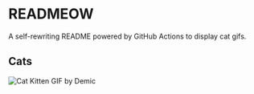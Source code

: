 # READMEOW

A self-rewriting README powered by GitHub Actions to display cat gifs.

## Cats

![Cat Kitten GIF by Demic](https://media4.giphy.com/media/3oriO0OEd9QIDdllqo/200.gif?cid=9acd02daqx7k5gtat1zo83vn7bvik5ngoaaqlf40d9paqg0o&ep=v1_gifs_search&rid=200.gif&ct=g)
